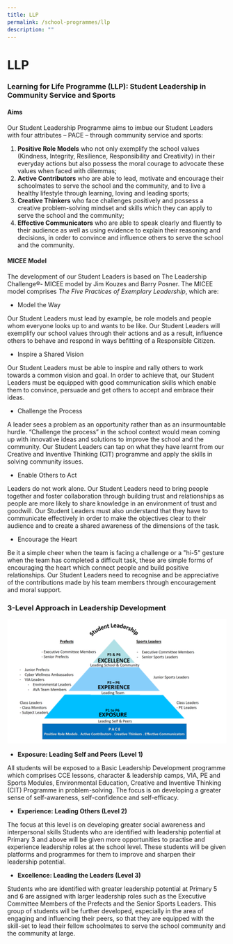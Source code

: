 ```yaml
---
title: LLP
permalink: /school-programmes/llp
description: ""
---
```


# **LLP**

### Learning for Life Programme (LLP): Student Leadership in Community Service and Sports

  

#### Aims

Our Student Leadership Programme aims to imbue our Student Leaders with four attributes – PACE – through community service and sports:

1.  **Positive Role Models** who not only exemplify the school values (Kindness, Integrity, Resilience, Responsibility and Creativity) in their everyday actions but also possess the moral courage to advocate these values when faced with dilemmas;
2.  **Active Contributors** who are able to lead, motivate and encourage their schoolmates to serve the school and the community, and to live a healthy lifestyle through learning, loving and leading sports;
3.  **Creative Thinkers** who face challenges positively and possess a creative problem-solving mindset and skills which they can apply to serve the school and the community;
4.  **Effective Communicators** who are able to speak clearly and fluently to their audience as well as using evidence to explain their reasoning and decisions, in order to convince and influence others to serve the school and the community.


#### MICEE Model

The development of our Student Leaders is based on The Leadership Challenge®- MICEE model by Jim Kouzes and Barry Posner. The MICEE model comprises _The Five Practices of Exemplary Leadership_, which are:

*   Model the Way

Our Student Leaders must lead by example, be role models and people whom everyone looks up to and wants to be like. Our Student Leaders will exemplify our school values through their actions and as a result, influence others to behave and respond in ways befitting of a Responsible Citizen.

*   Inspire a Shared Vision

Our Student Leaders must be able to inspire and rally others to work towards a common vision and goal. In order to achieve that, our Student Leaders must be equipped with good communication skills which enable them to convince, persuade and get others to accept and embrace their ideas.

  

*   Challenge the Process

A leader sees a problem as an opportunity rather than as an insurmountable hurdle. “Challenge the process” in the school context would mean coming up with innovative ideas and solutions to improve the school and the community. Our Student Leaders can tap on what they have learnt from our Creative and Inventive Thinking (CIT) programme and apply the skills in solving community issues.

  

*   Enable Others to Act

Leaders do not work alone. Our Student Leaders need to bring people together and foster collaboration through building trust and relationships as people are more likely to share knowledge in an environment of trust and goodwill. Our Student Leaders must also understand that they have to communicate effectively in order to make the objectives clear to their audience and to create a shared awareness of the dimensions of the task.

*   Encourage the Heart

Be it a simple cheer when the team is facing a challenge or a "hi-5" gesture when the team has completed a difficult task, these are simple forms of encouraging the heart which connect people and build positive relationships. Our Student Leaders need to recognise and be appreciative of the contributions made by his team members through encouragement and moral support.
  

### 3-Level Approach in Leadership Development

![](/images/3-Level%20Approach%20in%20Leadership%20Development.png)

*   **Exposure: Leading Self and Peers (Level 1)**

All students will be exposed to a Basic Leadership Development programme which comprises CCE lessons, character & leadership camps, VIA, PE and Sports Modules, Environmental Education, Creative and Inventive Thinking (CIT) Programme in problem-solving. The focus is on developing a greater sense of self-awareness, self-confidence and self-efficacy.

*   **Experience: Leading Others (Level 2)**

The focus at this level is on developing greater social awareness and interpersonal skills Students who are identified with leadership potential at Primary 3 and above will be given more opportunities to practise and experience leadership roles at the school level. These students will be given platforms and programmes for them to improve and sharpen their leadership potential.

*   **Excellence: Leading the Leaders (Level 3)**

Students who are identified with greater leadership potential at Primary 5 and 6 are assigned with larger leadership roles such as the Executive Committee Members of the Prefects and the Senior Sports Leaders. This group of students will be further developed, especially in the area of engaging and influencing their peers, so that they are equipped with the skill-set to lead their fellow schoolmates to serve the school community and the community at large.